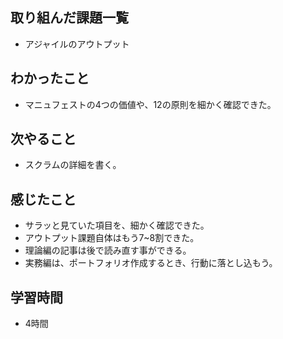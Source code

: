 ## 取り組んだ課題一覧
- アジャイルのアウトプット

## わかったこと
- マニュフェストの4つの価値や、12の原則を細かく確認できた。  

## 次やること
- スクラムの詳細を書く。

## 感じたこと
- サラッと見ていた項目を、細かく確認できた。
- アウトプット課題自体はもう7~8割できた。
- 理論編の記事は後で読み直す事ができる。
- 実務編は、ポートフォリオ作成するとき、行動に落とし込もう。

## 学習時間
- 4時間